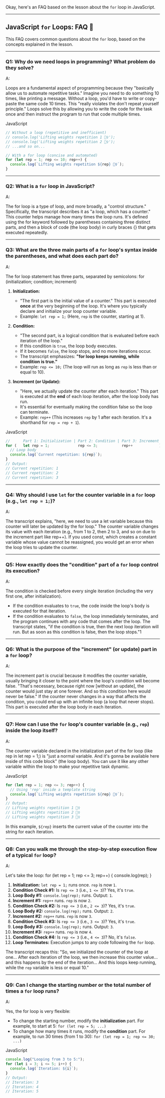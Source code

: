 Okay, here's an FAQ based on the lesson about the `for` loop in JavaScript.

---

## JavaScript `for` Loops: FAQ 🔄

This FAQ covers common questions about the `for` loop, based on the concepts explained in the lesson.

---

### Q1: Why do we need loops in programming? What problem do they solve?

A:

Loops are a fundamental aspect of programming because they "basically allow us to automate repetitive tasks." Imagine you need to do something 10 times, like printing a message. Without a loop, you'd have to write or copy-paste the same code 10 times. This "really violates the don't repeat yourself principle." Loops solve this by allowing you to write the code for the task once and then instruct the program to run that code multiple times.

JavaScript

```JavaScript
// Without a loop (repetitive and inefficient)
// console.log('Lifting weights repetition 1 🏋️‍♀️');
// console.log('Lifting weights repetition 2 🏋️‍♀️');
// ...and so on...

// With a for loop (concise and automated)
for (let rep = 1; rep <= 10; rep++) {
  console.log(`Lifting weights repetition ${rep} 🏋️‍♀️`);
}
```

---

### Q2: What is a `for` loop in JavaScript?

A:

The for loop is a type of loop, and more broadly, a "control structure." Specifically, the transcript describes it as "a loop, which has a counter." This counter helps manage how many times the loop runs. It's defined using the for keyword followed by parentheses containing three distinct parts, and then a block of code (the loop body) in curly braces {} that gets executed repeatedly.

---

### Q3: What are the three main parts of a `for` loop's syntax inside the parentheses, and what does each part do?

A:

The for loop statement has three parts, separated by semicolons: for (initialization; condition; increment)

1. **Initialization:**
    
    - "The first part is the initial value of a counter." This part is executed **once** at the very beginning of the loop. It's where you typically declare and initialize your loop counter variable.
    - Example: `let rep = 1;` (Here, `rep` is the counter, starting at 1).
2. **Condition:**
    
    - "The second part, is a logical condition that is evaluated before each iteration of the loop."
    - If this condition is `true`, the loop body executes.
    - If it becomes `false`, the loop stops, and no more iterations occur.
    - The transcript emphasizes: **"for loop keeps running, while condition is true."**
    - Example: `rep <= 10;` (The loop will run as long as `rep` is less than or equal to 10).
3. **Increment (or Update):**
    
    - "Here, we actually update the counter after each iteration." This part is executed at the **end** of each loop iteration, after the loop body has run.
    - It's essential for eventually making the condition false so the loop can terminate.
    - Example: `rep++` (This increases `rep` by 1 after each iteration. It's a shorthand for `rep = rep + 1`).

JavaScript

```JavaScript
//      Part 1: Initialization | Part 2: Condition | Part 3: Increment
for (   let rep = 1;             rep <= 3;           rep++            ) {
  // Loop body
  console.log(`Current repetition: ${rep}`);
}
// Output:
// Current repetition: 1
// Current repetition: 2
// Current repetition: 3
```

---

### Q4: Why should I use `let` for the counter variable in a `for` loop (e.g., `let rep = 1;`)?

A:

The transcript explains, "here, we need to use a let variable because this counter will later be updated by the for loop." The counter variable changes its value with each iteration (e.g., from 1 to 2, then 2 to 3, and so on due to the increment part like rep++). If you used const, which creates a constant variable whose value cannot be reassigned, you would get an error when the loop tries to update the counter.

---

### Q5: How exactly does the "condition" part of a `for` loop control its execution?

A:

The condition is checked before every single iteration (including the very first one, after initialization).

- If the condition evaluates to `true`, the code inside the loop's body is executed for that iteration.
- If the condition evaluates to `false`, the loop immediately terminates, and the program continues with any code that comes after the loop. The transcript states, "if the condition is true, then the next loop iteration will run. But as soon as this condition is false, then the loop stops."1

---

### Q6: What is the purpose of the "increment" (or update) part in a `for` loop?

A:

The increment part is crucial because it modifies the counter variable, usually bringing it closer to the point where the loop's condition will become false. "That's necessary, because right now [without an update], the counter would just stay at one forever. And so this condition here would never be false." If the counter never changes in a way that affects the condition, you could end up with an infinite loop (a loop that never stops). This part is executed after the loop body in each iteration.

---

### Q7: How can I use the `for` loop's counter variable (e.g., `rep`) inside the loop itself?

A:

The counter variable declared in the initialization part of the for loop (like rep in let rep = 1;) is "just a normal variable. And it's gonna be available here inside of this code block" (the loop body). You can use it like any other variable within the loop to make your repetitive task dynamic.

JavaScript

```JavaScript
for (let rep = 1; rep <= 3; rep++) {
  // Using 'rep' inside a template string
  console.log(`Lifting weights repetition ${rep} 🏋️‍♀️`);
}
// Output:
// Lifting weights repetition 1 🏋️‍♀️
// Lifting weights repetition 2 🏋️‍♀️
// Lifting weights repetition 3 🏋️‍♀️
```

In this example, `${rep}` inserts the current value of the counter into the string for each iteration.

---

### Q8: Can you walk me through the step-by-step execution flow of a typical `for` loop?

A:

Let's take the loop: for (let rep = 1; rep <= 3; rep++) { console.log(rep); }

1. **Initialization:** `let rep = 1;` runs once. `rep` is now `1`.
2. **Condition Check #1:** Is `rep <= 3` (i.e., `1 <= 3`)? Yes, it's `true`.
3. **Loop Body #1:** `console.log(rep);` runs. Output: `1`.
4. **Increment #1:** `rep++` runs. `rep` is now `2`.
5. **Condition Check #2:** Is `rep <= 3` (i.e., `2 <= 3`)? Yes, it's `true`.
6. **Loop Body #2:** `console.log(rep);` runs. Output: `2`.
7. **Increment #2:** `rep++` runs. `rep` is now `3`.
8. **Condition Check #3:** Is `rep <= 3` (i.e., `3 <= 3`)? Yes, it's `true`.
9. **Loop Body #3:** `console.log(rep);` runs. Output: `3`.
10. **Increment #3:** `rep++` runs. `rep` is now `4`.
11. **Condition Check #4:** Is `rep <= 3` (i.e., `4 <= 3`)? No, it's `false`.
12. **Loop Terminates:** Execution jumps to any code following the `for` loop.

The transcript recaps this: "So, we initialized the counter of the loop at one... After each iteration of the loop, we then increase this counter value... and this happens by the end of the iteration... And this loops keep running, while the `rep` variable is less or equal 10."

---

### Q9: Can I change the starting number or the total number of times a `for` loop runs?

A:

Yes, the for loop is very flexible:

- To change the starting number, modify the **initialization** part. For example, to start at 5: `for (let rep = 5; ...)`
- To change how many times it runs, modify the **condition** part. For example, to run 30 times (from 1 to 30): `for (let rep = 1; rep <= 30; ...)`

JavaScript

```JavaScript
console.log("Looping from 3 to 5:");
for (let i = 3; i <= 5; i++) {
  console.log(`Iteration: ${i}`);
}
// Output:
// Iteration: 3
// Iteration: 4
// Iteration: 5
```